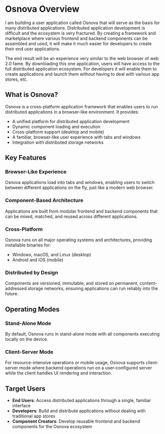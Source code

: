 # Osnova Overview

I am building a user application called Osnova that will serve as the basis for many distributed applications. Distributed application development is difficult and the ecosystem is very fractured. By creating a framework and marketplace where various frontend and backend components can be assembled and used, it will make it much easier for developers to create their end user applications.

The end result will be an experience very similar to the web browser of web 2.0 fame. By downloading this one application, users will have access to the full distributed application ecosystem. For developers it will enable them to create applications and launch them without having to deal with various app stores, etc.

## What is Osnova?

Osnova is a cross-platform application framework that enables users to run distributed applications in a browser-like environment. It provides:

- A unified platform for distributed application development
- Dynamic component loading and execution
- Cross-platform support (desktop and mobile)
- A familiar, browser-like user experience with tabs and windows
- Integration with distributed storage networks

## Key Features

### Browser-Like Experience
Osnova applications load into tabs and windows, enabling users to switch between different applications on the fly, just like a modern web browser.

### Component-Based Architecture
Applications are built from modular frontend and backend components that can be mixed, matched, and reused across different applications.

### Cross-Platform
Osnova runs on all major operating systems and architectures, providing installable binaries for:
- Windows, macOS, and Linux (desktop)
- Android and iOS (mobile)

### Distributed by Design
Components are versioned, immutable, and stored on permanent, content-addressed storage networks, ensuring applications can run reliably into the future.

## Operating Modes

### Stand-Alone Mode
By default, Osnova runs in stand-alone mode with all components executing locally on the device.

### Client-Server Mode
For resource-intensive operations or mobile usage, Osnova supports client-server mode where backend operations run on a user-configured server while the client handles UI rendering and interaction.

## Target Users

- **End Users**: Access distributed applications through a single, familiar interface
- **Developers**: Build and distribute applications without dealing with traditional app stores
- **Component Creators**: Develop reusable frontend and backend components for the Osnova ecosystem
